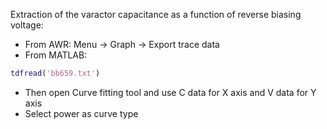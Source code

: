 Extraction of the varactor capacitance as a function of reverse biasing voltage:

* From AWR: Menu -> Graph -> Export trace data
* From MATLAB:
~~~matlab
tdfread('bb659.txt')
~~~
* Then open Curve fitting tool and use C data for X axis and V data for Y axis
* Select power as curve type